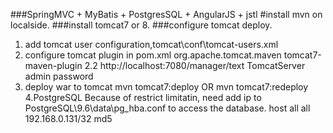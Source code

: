 ###SpringMVC + MyBatis + PostgresSQL + AngularJS + jstl 
#install mvn on localside.
###install tomcat7 or 8.
###configure tomcat deploy.

1. add tomcat user configuration,tomcat\conf\tomcat-users.xml
		<role rolename="manager-gui"/>
      <role rolename="manager-script"/>
      <user username="admin" password="password" roles="manager-gui,manager-script"/>
2. configure tomcat plugin in pom.xml
   		<plugin>
				<groupId>org.apache.tomcat.maven</groupId>
				<artifactId>tomcat7-maven-plugin</artifactId>
				<version>2.2</version>
				<configuration>
					<url>http://localhost:7080/manager/text</url>
					<server>TomcatServer</server>
					<username>admin</username>
					<password>password</password>
				</configuration>
			</plugin>
3. deploy war to tomcat
	   mvn tomcat7:deploy OR mvn tomcat7:redeploy
4.PostgreSQL
	Because of restrict limitatin, need add ip to PostgreSQL\9.6\data\pg_hba.conf to access the database.
host    all             all             192.168.0.131/32            md5


		
	
